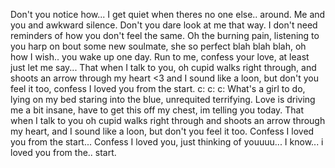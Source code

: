 Don't you notice how... I get quiet when theres no one else.. around. Me and you and awkward silence. Don't you dare look at me that way. I don't need reminders of how you don't feel the same. Oh the burning pain, listening to you harp on bout some new soulmate, she so perfect blah blah blah, oh how I wish.. you wake up one day. Run to me, confess your love, at least just let me say... That when I talk to you, oh cupid walks right through, and shoots an arrow through my heart <3 and I sound like a loon, but don't you feel it too, confess I loved you from the start. c: c: c:
What's a girl to do, lying on my bed staring into the blue, unrequited terrifying. Love is driving me a bit insane, have to get this off my chest, im telling you today. That when I talk to you oh cupid walks right through and shoots an arrow through my heart, and I sound like a loon, but don't you feel it too. Confess I loved you from the start...
Confess I loved you, just thinking of youuuu... I know... i loved you from the.. start.

